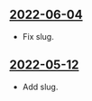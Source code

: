 ## [2022-06-04](https://github.com/faktaoklimatu/graphics/blob/6bbc68256eba03b3db991c130205802264803ed4/data-visualization/infographics/energetics/slovakia/electricity-production-consumption-and-emissions-in-slovakia/en-electricity-slovakia.ai)

- Fix slug.

## [2022-05-12](https://github.com/faktaoklimatu/graphics/blob/545ceb288f871b8c13c61e393a2b1838cf992dac/data-visualization/energetics/slovakia/electricity-production-consumption-and-emissions-in-slovakia/en-electricity-sk.ai)

- Add slug.

